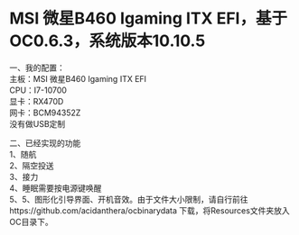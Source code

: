 # MSI 微星B460 Igaming ITX EFI，基于OC0.6.3，系统版本10.10.5<br/>
一、我的配置：<br/>
主板：MSI 微星B460 Igaming ITX EFI<br/>
CPU：I7-10700<br/>
显卡：RX470D<br/>
网卡：BCM94352Z<br/>
没有做USB定制<br/>


二、已经实现的功能<br/>
1、随航<br/>
2、隔空投送<br/>
3、接力<br/>
4、睡眠需要按电源键唤醒<br/>
5、5、图形化引导界面、开机音效。由于文件大小限制，请自行前往https://github.com/acidanthera/ocbinarydata
下载，将Resources文件夹放入OC目录下。
